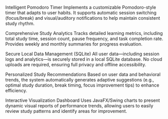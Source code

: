 Intelligent Pomodoro Timer
Implements a customizable Pomodoro-style timer that adapts to user habits. It supports automatic session switching (focus/break) and visual/auditory notifications to help maintain consistent study rhythm.

Comprehensive Study Analytics
Tracks detailed learning metrics, including total study time, session count, pause frequency, and task completion rate. Provides weekly and monthly summaries for progress evaluation.

Secure Local Data Management (SQLite)
All user data—including session logs and analytics—is securely stored in a local SQLite database. No cloud uploads are required, ensuring full privacy and offline accessibility.

Personalized Study Recommendations
Based on user data and behavioral trends, the system automatically generates adaptive suggestions (e.g., optimal study duration, break timing, focus improvement tips) to enhance efficiency.

Interactive Visualization Dashboard
Uses JavaFX/Swing charts to present dynamic visual reports of performance trends, allowing users to easily review study patterns and identify areas for improvement.
